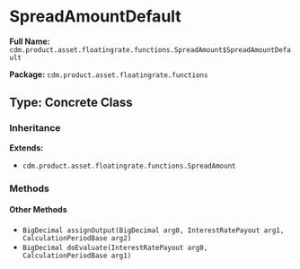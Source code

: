 # SpreadAmountDefault

**Full Name:** `cdm.product.asset.floatingrate.functions.SpreadAmount$SpreadAmountDefault`

**Package:** `cdm.product.asset.floatingrate.functions`

## Type: Concrete Class

### Inheritance

**Extends:**
- `cdm.product.asset.floatingrate.functions.SpreadAmount`

### Methods

#### Other Methods

- `BigDecimal assignOutput(BigDecimal arg0, InterestRatePayout arg1, CalculationPeriodBase arg2)`
- `BigDecimal doEvaluate(InterestRatePayout arg0, CalculationPeriodBase arg1)`

